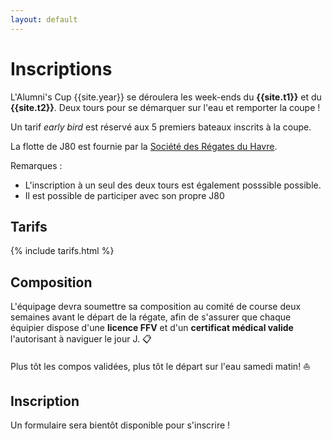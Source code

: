 ```yaml
--- 
layout: default
---
```


# Inscriptions

L'Alumni's Cup {{site.year}} se déroulera les week-ends 
du **{{site.t1}}** et du **{{site.t2}}**. Deux tours 
pour se démarquer sur l'eau et remporter la coupe ! 

Un tarif *early bird* est réservé aux 5 premiers bateaux inscrits à la coupe.

La flotte de J80 est fournie par la 
[Société des Régates du Havre](http://lesregates.com). 

Remarques : 
- L'inscription à un seul des deux tours est également posssible possible. 
- Il est possible de participer avec son propre J80

## Tarifs
{% include tarifs.html %}

## Composition 

L'équipage devra soumettre sa composition au comité de course 
deux semaines avant le départ de la régate, afin de s'assurer 
que chaque équipier dispose d'une **licence  FFV** et d'un **certificat 
médical valide** l'autorisant à naviguer le jour J. 📋

Plus tôt les compos validées, plus tôt le départ sur l'eau samedi matin! ⛵

## Inscription 

Un formulaire sera bientôt disponible pour s'inscrire !


